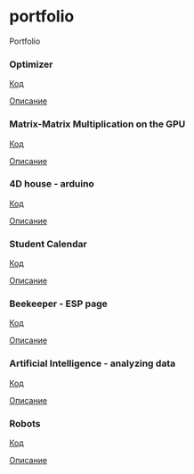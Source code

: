 # portfolio
Portfolio

### Optimizer
[Код](https://github.com/mirko123/portfolio/tree/master/Optimizer)

[Описание](https://drive.google.com/file/d/1y3_FjW45GNpW5Pj-1sxMYyfOOnA69iiV/view)

### Matrix-Matrix Multiplication on the GPU
[Код](https://github.com/mirko123/portfolio/tree/master/Matrix%20Multiplication%20with%20CUDA)

[Описание](https://docs.google.com/document/d/18_lcgdoKord96WCaO9-P5R5HolG_KUuCBt9w6BRMOTM/edit?usp=sharing)



### 4D house - arduino
[Код](https://github.com/mirko123/portfolio/tree/master/4D%20house)

[Описание](https://drive.google.com/file/d/1cuz-QHl-ifYgMpsyEIDLnUjBv30esuuz/view?usp=sharing)



### Student Calendar
[Код](https://github.com/mirko123/portfolio/tree/master/Student%20Calendar)

[Описание](https://docs.google.com/document/d/1qEWfkMYLEJXonlveZ-PivNhicINVC5sAjW7F0Tfsw4U/edit?usp=sharing)


### Beekeeper - ESP page
[Код](https://github.com/mirko123/portfolio/tree/master/Beekeeper)

[Описание](https://docs.google.com/document/d/1x8ef-LOW6tHMQOS09OeYRwibNEoxz32qwj-89Hfa5kA/edit?usp=sharing)




### Artificial Intelligence - analyzing data 
[Код](https://github.com/mirko123/portfolio/tree/master/Artificial%20Intelligence)

[Описание](https://drive.google.com/file/d/1IlGCaTQNzLSK819UtwwbpbvB_83MGDZX/view?usp=sharing)
<!-- [Описание](https://drive.google.com/file/d/1rOvsag5I5BVLf3xYFhfm2VOWR3JJxm7Y/view?usp=sharing) -->

### Robots
[Код](https://github.com/mirko123/portfolio/tree/master/Robots)

[Oписание](https://docs.google.com/document/d/1FDUUYkzU3fV_QQA_KOyHyl8z1XWNxJX9MuAmsIkN404/edit?usp=sharing)








